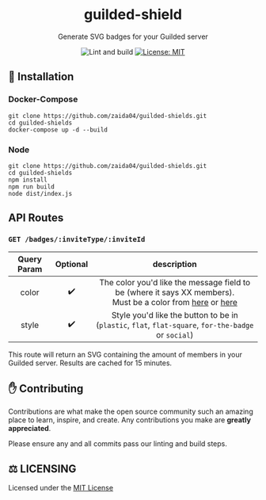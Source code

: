 <div align="center">
<h1>guilded-shield</h1>
<p>Generate SVG badges for your Guilded server</p>
<p>
    <img src="https://github.com/zaida04/guilded-shields/actions/workflows/ci.yml/badge.svg" alt="Lint and build">
    <a href="https://opensource.org/licenses/MIT"><img src="https://img.shields.io/badge/License-MIT-yellow.svg" alt="License: MIT"></a><br>
</p>
</div>

## 📝 Installation

### Docker-Compose

```
git clone https://github.com/zaida04/guilded-shields.git
cd guilded-shields
docker-compose up -d --build
```

### Node

```
git clone https://github.com/zaida04/guilded-shields.git
cd guilded-shields
npm install
npm run build
node dist/index.js
```

## API Routes

### `GET /badges/:inviteType/:inviteId`

| Query Param | Optional |                                                                                                  description                                                                                                   |
| :---------: | :------: | :------------------------------------------------------------------------------------------------------------------------------------------------------------------------------------------------------------: |
|    color    |    ✔️    | The color you'd like the message field to be (where it says XX members). <br>Must be a color from [here](https://github.com/zaida04/guilded-shields/blob/main/src/colors.ts#L6) or [here](https://shields.io/) |
|    style    |    ✔️    |                                                      Style you'd like the button to be in (`plastic`, `flat`, `flat-square`, `for-the-badge` or `social`)                                                      |

This route will return an SVG containing the amount of members in your Guilded server. Results are cached for 15 minutes.

## ✋ Contributing

Contributions are what make the open source community such an amazing place to learn, inspire, and create. Any contributions you make are **greatly appreciated**.

Please ensure any and all commits pass our linting and build steps.

## ⚖️ LICENSING

Licensed under the [MIT License](https://github.com/zaida04/guilded-shield/blob/main/LICENSE)

